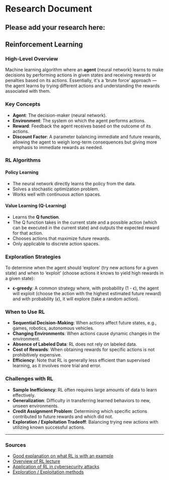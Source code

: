# Research Document

## Please add your research here:

## Reinforcement Learning

### High-Level Overview
Machine learning algorithm where an **agent** (neural network) learns to make decisions by performing actions in given states and receiving rewards or penalties based on its actions. Essentially, it's a ‘brute force’ approach — the agent learns by trying different actions and understanding the rewards associated with them.

### Key Concepts
- **Agent**: The decision-maker (neural network).
- **Environment**: The system on which the agent performs actions.
- **Reward**: Feedback the agent receives based on the outcome of its actions.
- **Discount Factor**: A parameter balancing immediate and future rewards, allowing the agent to weigh long-term consequences but giving more emphasis to immediate rewards as needed.

### RL Algorithms

#### Policy Learning
- The neural network directly learns the policy from the data.
- Solves a stochastic optimization problem.
- Works well with continuous action spaces.

#### Value Learning (Q-Learning)
- Learns the **Q function**.
- The Q function takes in the current state and a possible action (which can be executed in the current state) and outputs the expected reward for that action.
- Chooses actions that maximize future rewards.
- Only applicable to discrete action spaces.

### Exploration Strategies
To determine when the agent should ‘explore’ (try new actions for a given state) and when to ‘exploit’ (choose actions it knows to yield high rewards in a given state):

- **ϵ-greedy**: A common strategy where, with probability \(1 - ϵ\), the agent will exploit (choose the action with the highest estimated future reward) and with probability \(ϵ\), it will explore (take a random action).

### When to Use RL
- **Sequential Decision-Making**: When actions affect future states, e.g., games, robotics, autonomous vehicles.
- **Changing Environments**: When actions cause dynamic changes in the environment.
- **Absence of Labeled Data**: RL does not rely on labeled data.
- **Cost of Rewards**: When obtaining rewards for specific actions is not prohibitively expensive.
- **Efficiency**: Note that RL is generally less efficient than supervised learning, as it involves more trial and error.

### Challenges with RL
- **Sample Inefficiency**: RL often requires large amounts of data to learn effectively.
- **Generalization**: Difficulty in transferring learned behaviors to new, unseen environments.
- **Credit Assignment Problem**: Determining which specific actions contributed to future rewards and which did not.
- **Exploration / Exploitation Tradeoff**: Balancing trying new actions with utilizing known successful actions.

---

### Sources
- [Good explanation on what RL is with an example](http://karpathy.github.io/2016/05/31/rl/)
- [Overview of RL lecture](https://www.youtube.com/watch?v=AhyznRSDjw8&t=2978s)
- [Application of RL in cybersecurity attacks](https://sciencesforce.com/index.php/aics/article/view/298/459)
- [Exploration / Exploitation methods](https://arxiv.org/pdf/2109.00157)

